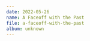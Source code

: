 ```yaml
---
date: 2022-05-26
name: A Faceoff with the Past
file: a-faceoff-with-the-past
album: unknown
---
```

